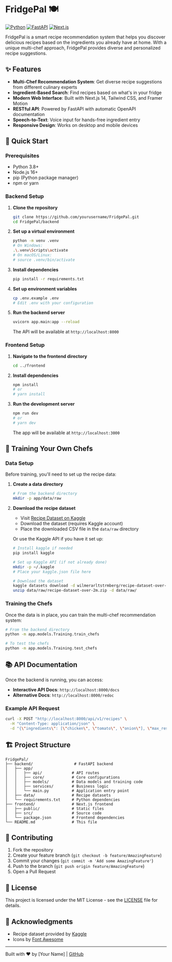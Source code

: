 # FridgePal 🍽️

[![Python](https://img.shields.io/badge/python-3.8+-blue.svg)](https://www.python.org/downloads/)
[![FastAPI](https://img.shields.io/badge/FastAPI-0.68.0-009688.svg?logo=fastapi)](https://fastapi.tiangolo.com/)
[![Next.js](https://img.shields.io/badge/Next.js-14.0.0-000000.svg?logo=next.js)](https://nextjs.org/)

FridgePal is a smart recipe recommendation system that helps you discover delicious recipes based on the ingredients you already have at home. With a unique multi-chef approach, FridgePal provides diverse and personalized recipe suggestions.

## ✨ Features

- **Multi-Chef Recommendation System**: Get diverse recipe suggestions from different culinary experts
- **Ingredient-Based Search**: Find recipes based on what's in your fridge
- **Modern Web Interface**: Built with Next.js 14, Tailwind CSS, and Framer Motion
- **RESTful API**: Powered by FastAPI with automatic OpenAPI documentation
- **Speech-to-Text**: Voice input for hands-free ingredient entry
- **Responsive Design**: Works on desktop and mobile devices

## 🚀 Quick Start

### Prerequisites

- Python 3.8+
- Node.js 16+
- pip (Python package manager)
- npm or yarn

### Backend Setup

1. **Clone the repository**
   ```bash
   git clone https://github.com/yourusername/FridgePal.git
   cd FridgePal/backend
   ```

2. **Set up a virtual environment**
   ```bash
   python -m venv .venv
   # On Windows:
   .\.venv\Scripts\activate
   # On macOS/Linux:
   # source .venv/bin/activate
   ```

3. **Install dependencies**
   ```bash
   pip install -r requirements.txt
   ```

4. **Set up environment variables**
   ```bash
   cp .env.example .env
   # Edit .env with your configuration
   ```

5. **Run the backend server**
   ```bash
   uvicorn app.main:app --reload
   ```
   The API will be available at `http://localhost:8000`

### Frontend Setup

1. **Navigate to the frontend directory**
   ```bash
   cd ../frontend
   ```

2. **Install dependencies**
   ```bash
   npm install
   # or
   # yarn install
   ```

3. **Run the development server**
   ```bash
   npm run dev
   # or
   # yarn dev
   ```
   The app will be available at `http://localhost:3000`

## 🍳 Training Your Own Chefs

### Data Setup

Before training, you'll need to set up the recipe data:

1. **Create a data directory**
   ```bash
   # From the backend directory
   mkdir -p app/data/raw
   ```

2. **Download the recipe dataset**
   - Visit [Recipe Dataset on Kaggle](https://www.kaggle.com/datasets/wilmerarltstrmberg/recipe-dataset-over-2m)
   - Download the dataset (requires Kaggle account)
   - Place the downloaded CSV file in the `data/raw` directory

   Or use the Kaggle API if you have it set up:
   ```bash
   # Install kaggle if needed
   pip install kaggle
   
   # Set up Kaggle API (if not already done)
   mkdir -p ~/.kaggle
   # Place your kaggle.json file here
   
   # Download the dataset
   kaggle datasets download -d wilmerarltstrmberg/recipe-dataset-over-2m -p data/raw/
   unzip data/raw/recipe-dataset-over-2m.zip -d data/raw/
   ```

### Training the Chefs

Once the data is in place, you can train the multi-chef recommendation system:

```bash
# From the backend directory
python -m app.models.Training.train_chefs

# To test the chefs
python -m app.models.Training.test_chefs
```

## 📚 API Documentation

Once the backend is running, you can access:

- **Interactive API Docs**: `http://localhost:8000/docs`
- **Alternative Docs**: `http://localhost:8000/redoc`

### Example API Request

```bash
curl -X POST "http://localhost:8000/api/v1/recipes" \
  -H "Content-Type: application/json" \
  -d "{\"ingredients\": [\"chicken\", \"tomato\", \"onion\"], \"max_results\": 5, \"variety\": 0.7}"
```

## 🏗️ Project Structure

```
FridgePal/
├── backend/                  # FastAPI backend
│   ├── app/                 
│   │   ├── api/             # API routes
│   │   ├── core/            # Core configurations
│   │   ├── models/          # Data models and training code
│   │   ├── services/        # Business logic
│   │   └── main.py          # Application entry point
│   ├── data/                # Recipe datasets
│   └── requirements.txt     # Python dependencies
├── frontend/                # Next.js frontend
│   ├── public/              # Static files
│   ├── src/                 # Source code
│   └── package.json         # Frontend dependencies
└── README.md                # This file
```

## 🤝 Contributing

1. Fork the repository
2. Create your feature branch (`git checkout -b feature/AmazingFeature`)
3. Commit your changes (`git commit -m 'Add some AmazingFeature'`)
4. Push to the branch (`git push origin feature/AmazingFeature`)
5. Open a Pull Request

## 📄 License

This project is licensed under the MIT License - see the [LICENSE](LICENSE) file for details.

## 🙏 Acknowledgments

- Recipe dataset provided by [Kaggle](https://www.kaggle.com/datasets/wilmerarltstrmberg/recipe-dataset-over-2m)
- Icons by [Font Awesome](https://fontawesome.com/)

---

Built with ❤️ by [Your Name] | [GitHub](https://github.com/yourusername)
